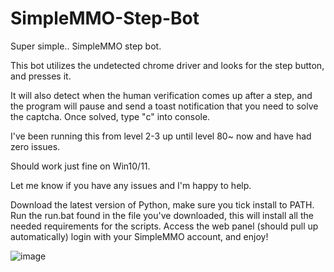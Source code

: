 # SimpleMMO-Step-Bot
Super simple.. SimpleMMO step bot.

This bot utilizes the undetected chrome driver and looks for the step button, and presses it.

It will also detect when the human verification comes up after a step, and the program will pause and send a toast notification that you need to solve the captcha. Once solved, type "c" into console.

I've been running this from level 2-3 up until level 80~ now and have had zero issues.

Should work just fine on Win10/11.

Let me know if you have any issues and I'm happy to help.

Download the latest version of Python, make sure you tick install to PATH.
Run the run.bat found in the file you've downloaded, this will install all the needed requirements for the scripts.
Access the web panel (should pull up automatically)
login with your SimpleMMO account, and enjoy!

![image](https://user-images.githubusercontent.com/122138207/222930713-a34b6895-8e22-4b3e-adaa-eb456791bd4a.png)

